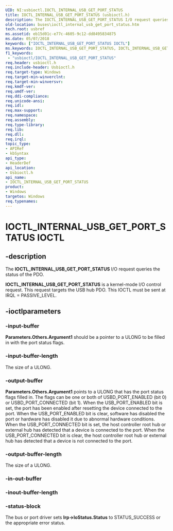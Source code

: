 ```yaml
---
UID: NI:usbioctl.IOCTL_INTERNAL_USB_GET_PORT_STATUS
title: IOCTL_INTERNAL_USB_GET_PORT_STATUS (usbioctl.h)
description: The IOCTL_INTERNAL_USB_GET_PORT_STATUS I/O request queries the status of the PDO. IOCTL_INTERNAL_USB_GET_PORT_STATUS is a kernel-mode I/O control request. This request targets the USB hub PDO. This IOCTL must be sent at IRQL = PASSIVE_LEVEL.
old-location: buses\ioctl_internal_usb_get_port_status.htm
tech.root: usbref
ms.assetid: eb15d01c-e77c-4605-9c12-dd8495834875
ms.date: 05/07/2018
keywords: ["IOCTL_INTERNAL_USB_GET_PORT_STATUS IOCTL"]
ms.keywords: IOCTL_INTERNAL_USB_GET_PORT_STATUS, IOCTL_INTERNAL_USB_GET_PORT_STATUS control, IOCTL_INTERNAL_USB_GET_PORT_STATUS control code [Buses], buses.ioctl_internal_usb_get_port_status, usbioctl/IOCTL_INTERNAL_USB_GET_PORT_STATUS, usbirp_4fc2e386-093d-45b3-a74d-da66e711d71d.xml
f1_keywords:
 - "usbioctl/IOCTL_INTERNAL_USB_GET_PORT_STATUS"
req.header: usbioctl.h
req.include-header: Usbioctl.h
req.target-type: Windows
req.target-min-winverclnt: 
req.target-min-winversvr: 
req.kmdf-ver: 
req.umdf-ver: 
req.ddi-compliance: 
req.unicode-ansi: 
req.idl: 
req.max-support: 
req.namespace: 
req.assembly: 
req.type-library: 
req.lib: 
req.dll: 
req.irql: 
topic_type:
- APIRef
- kbSyntax
api_type:
- HeaderDef
api_location:
- Usbioctl.h
api_name:
- IOCTL_INTERNAL_USB_GET_PORT_STATUS
product:
- Windows
targetos: Windows
req.typenames: 
---
```


# IOCTL_INTERNAL_USB_GET_PORT_STATUS IOCTL


## -description



The <b>IOCTL_INTERNAL_USB_GET_PORT_STATUS</b> I/O request queries the status of the PDO. 

<b>IOCTL_INTERNAL_USB_GET_PORT_STATUS</b> is a kernel-mode I/O control request. This request targets the USB hub PDO. This IOCTL must be sent at IRQL = PASSIVE_LEVEL.




## -ioctlparameters




### -input-buffer

<b>Parameters.Others.Argument1</b> should be a pointer to a ULONG to be filled in with the port status flags.


### -input-buffer-length

The size of a ULONG.


### -output-buffer

<b>Parameters.Others.Argument1</b> points to a ULONG that has the port status flags filled in. The flags can be one or both of USBD_PORT_ENABLED (bit 0) or USBD_PORT_CONNECTED (bit 1). When the USB_PORT_ENABLED bit is set, the port has been enabled after resetting the device connected to the port. When the USB_PORT_ENABLED bit is clear, software has disabled the port or hardware has disabled it due to abnormal hardware conditions. When the USB_PORT_CONNECTED bit is set, the host controller root hub or external hub has detected that a device is connected to the port. When the USB_PORT_CONNECTED bit is clear, the host controller root hub or external hub has detected that a device is not connected to the port.


### -output-buffer-length

The size of a ULONG.


### -in-out-buffer








### -inout-buffer-length








### -status-block

The bus or port driver sets <b>Irp->IoStatus.Status</b> to STATUS_SUCCESS or the appropriate error status.

